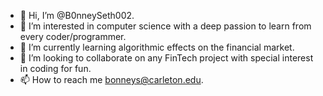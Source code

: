 - 👋 Hi, I’m @B0nneySeth002. 
- 👀 I’m interested in computer science with a deep passion to learn from every coder/programmer.
- 🌱 I’m currently learning algorithmic effects on the financial market.
- 💞️ I’m looking to collaborate on any FinTech project with special interest in coding for fun.
- 📫 How to reach me bonneys@carleton.edu. 
<!---
B0nneySeth002/B0nneySeth002 is a ✨ special ✨ repository because its `README.md` (this file) appears on your GitHub profile.
You can click the Preview link to take a look at your changes.
--->

